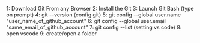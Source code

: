 1: Download Git From any Browser 
2: Install the Git
3: Launch Git Bash
(type on prompt)
4:  git --version
(config git)
5:  git config --global user.name "user_name_of_github_account"
6:  git config --global user.email "same_email_of_github_account"
7:  git config --list
(setting vs code)
8:  open vscode
9:  create/open a folder
